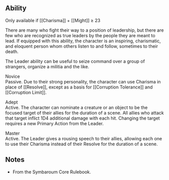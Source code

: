 ## Ability
Only available if [[Charisma]] + [[Might]] ≥ 23

There are many who fight their way to a position of leadership, but there are few who are recognized as true leaders by the people they are meant to lead. If equipped with this ability, the character is an inspiring, charismatic, and eloquent person whom others listen to and follow, sometimes to their death.

The Leader ability can be useful to seize command over a group of strangers, organize a militia and the like.

Novice<br>Passive. Due to their strong personality, the character can use Charisma in place of [[Resolve]], except as a basis for [[Corruption Tolerance]] and [[Corruption Limit]].

Adept<br>Active. The character can nominate a creature or an object to be the focused target of their allies for the duration of a scene. All allies who attack that target inflict 1D4 additional damage with each hit. Changing the target requires a new Primary Action from the Leader.

Master<br>Active. The Leader gives a rousing speech to their allies, allowing each one to use their Charisma instead of their Resolve for the duration of a scene.
## Notes
* From the Symbaroum Core Rulebook.